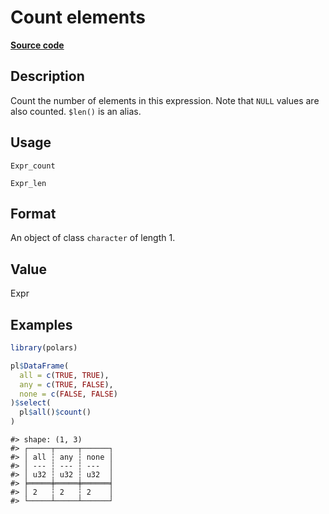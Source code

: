 
# Count elements

[**Source code**](https://github.com/pola-rs/r-polars/tree/main/R/#L)

## Description

Count the number of elements in this expression. Note that
<code>NULL</code> values are also counted.
<code style="white-space: pre;">$len()</code> is an alias.

## Usage

<pre><code class='language-R'>Expr_count

Expr_len
</code></pre>

## Format

An object of class <code>character</code> of length 1.

## Value

Expr

## Examples

``` r
library(polars)

pl$DataFrame(
  all = c(TRUE, TRUE),
  any = c(TRUE, FALSE),
  none = c(FALSE, FALSE)
)$select(
  pl$all()$count()
)
```

    #> shape: (1, 3)
    #> ┌─────┬─────┬──────┐
    #> │ all ┆ any ┆ none │
    #> │ --- ┆ --- ┆ ---  │
    #> │ u32 ┆ u32 ┆ u32  │
    #> ╞═════╪═════╪══════╡
    #> │ 2   ┆ 2   ┆ 2    │
    #> └─────┴─────┴──────┘
